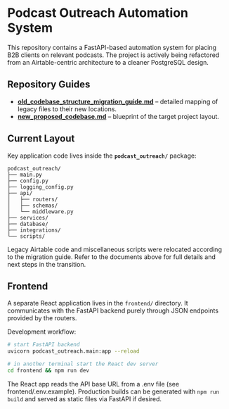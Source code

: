 # Podcast Outreach Automation System

This repository contains a FastAPI-based automation system for placing B2B clients on relevant podcasts. The project is actively being refactored from an Airtable-centric architecture to a cleaner PostgreSQL design.

## Repository Guides

- **[old_codebase_structure_migration_guide.md](old_codebase_structure_migration_guide.md)** – detailed mapping of legacy files to their new locations.
- **[new_proposed_codebase.md](new_proposed_codebase.md)** – blueprint of the target project layout.

## Current Layout

Key application code lives inside the **`podcast_outreach/`** package:

```
podcast_outreach/
├── main.py
├── config.py
├── logging_config.py
├── api/
│   ├── routers/
│   ├── schemas/
│   └── middleware.py
├── services/
├── database/
├── integrations/
└── scripts/
```

Legacy Airtable code and miscellaneous scripts were relocated according to the migration guide. Refer to the documents above for full details and next steps in the transition.

## Frontend

A separate React application lives in the `frontend/` directory. It communicates with the FastAPI backend purely through JSON endpoints provided by the routers.

Development workflow:

```bash
# start FastAPI backend
uvicorn podcast_outreach.main:app --reload

# in another terminal start the React dev server
cd frontend && npm run dev
```

The React app reads the API base URL from a .env file (see frontend/.env.example). Production builds can be generated with `npm run build` and served as static files via FastAPI if desired.
